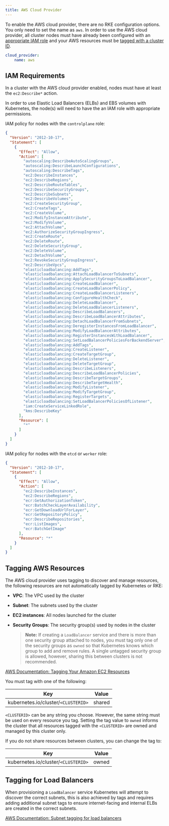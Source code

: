```yaml
---
title: AWS Cloud Provider
---
```


To enable the AWS cloud provider, there are no RKE configuration options. You only need to set the name as `aws`. In order to use the AWS cloud provider, all cluster nodes must have already been configured with an [appropriate IAM role](#iam-requirements) and your AWS resources must be [tagged with a cluster ID](#tagging-aws-resources).

```yaml
cloud_provider:
    name: aws
```

## IAM Requirements

In a cluster with the AWS cloud provider enabled, nodes must have at least the `ec2:Describe*` action.

In order to use Elastic Load Balancers (ELBs) and EBS volumes with Kubernetes, the node(s) will need to have the an IAM role with appropriate permissions.

IAM policy for nodes with the `controlplane` role:

```json
{
  "Version": "2012-10-17",
  "Statement": [
    {
      "Effect": "Allow",
      "Action": [
        "autoscaling:DescribeAutoScalingGroups",
        "autoscaling:DescribeLaunchConfigurations",
        "autoscaling:DescribeTags",
        "ec2:DescribeInstances",
        "ec2:DescribeRegions",
        "ec2:DescribeRouteTables",
        "ec2:DescribeSecurityGroups",
        "ec2:DescribeSubnets",
        "ec2:DescribeVolumes",
        "ec2:CreateSecurityGroup",
        "ec2:CreateTags",
        "ec2:CreateVolume",
        "ec2:ModifyInstanceAttribute",
        "ec2:ModifyVolume",
        "ec2:AttachVolume",
        "ec2:AuthorizeSecurityGroupIngress",
        "ec2:CreateRoute",
        "ec2:DeleteRoute",
        "ec2:DeleteSecurityGroup",
        "ec2:DeleteVolume",
        "ec2:DetachVolume",
        "ec2:RevokeSecurityGroupIngress",
        "ec2:DescribeVpcs",
        "elasticloadbalancing:AddTags",
        "elasticloadbalancing:AttachLoadBalancerToSubnets",
        "elasticloadbalancing:ApplySecurityGroupsToLoadBalancer",
        "elasticloadbalancing:CreateLoadBalancer",
        "elasticloadbalancing:CreateLoadBalancerPolicy",
        "elasticloadbalancing:CreateLoadBalancerListeners",
        "elasticloadbalancing:ConfigureHealthCheck",
        "elasticloadbalancing:DeleteLoadBalancer",
        "elasticloadbalancing:DeleteLoadBalancerListeners",
        "elasticloadbalancing:DescribeLoadBalancers",
        "elasticloadbalancing:DescribeLoadBalancerAttributes",
        "elasticloadbalancing:DetachLoadBalancerFromSubnets",
        "elasticloadbalancing:DeregisterInstancesFromLoadBalancer",
        "elasticloadbalancing:ModifyLoadBalancerAttributes",
        "elasticloadbalancing:RegisterInstancesWithLoadBalancer",
        "elasticloadbalancing:SetLoadBalancerPoliciesForBackendServer",
        "elasticloadbalancing:AddTags",
        "elasticloadbalancing:CreateListener",
        "elasticloadbalancing:CreateTargetGroup",
        "elasticloadbalancing:DeleteListener",
        "elasticloadbalancing:DeleteTargetGroup",
        "elasticloadbalancing:DescribeListeners",
        "elasticloadbalancing:DescribeLoadBalancerPolicies",
        "elasticloadbalancing:DescribeTargetGroups",
        "elasticloadbalancing:DescribeTargetHealth",
        "elasticloadbalancing:ModifyListener",
        "elasticloadbalancing:ModifyTargetGroup",
        "elasticloadbalancing:RegisterTargets",
        "elasticloadbalancing:SetLoadBalancerPoliciesOfListener",
        "iam:CreateServiceLinkedRole",
        "kms:DescribeKey"
      ],
      "Resource": [
        "*"
      ]
    }
  ]
}
```

IAM policy for nodes with the `etcd` or `worker` role:

```json
{
  "Version": "2012-10-17",
  "Statement": [
    {
      "Effect": "Allow",
      "Action": [
        "ec2:DescribeInstances",
        "ec2:DescribeRegions",
        "ecr:GetAuthorizationToken",
        "ecr:BatchCheckLayerAvailability",
        "ecr:GetDownloadUrlForLayer",
        "ecr:GetRepositoryPolicy",
        "ecr:DescribeRepositories",
        "ecr:ListImages",
        "ecr:BatchGetImage"
      ],
      "Resource": "*"
    }
  ]
}
```

## Tagging AWS Resources

The AWS cloud provider uses tagging to discover and manage resources, the following resources are not automatically tagged by Kubernetes or RKE:

- **VPC**: The VPC used by the cluster
- **Subnet**: The subnets used by the cluster
- **EC2 instances**: All nodes launched for the cluster
- **Security Groups**: The security group(s) used by nodes in the cluster

  >**Note:** If creating a `LoadBalancer` service and there is more than one security group attached to nodes, you must tag only one of the security groups as `owned` so that Kubernetes knows which group to add and remove rules. A single untagged security group is allowed, however, sharing this between clusters is not recommended.

[AWS Documentation: Tagging Your Amazon EC2 Resources](https://docs.aws.amazon.com/AWSEC2/latest/UserGuide/Using_Tags.html)

You must tag with one of the following:

| Key | Value |
|---|---|
| kubernetes.io/cluster/`<CLUSTERID>` | shared |

`<CLUSTERID>` can be any string you choose. However, the same string must be used on every resource you tag. Setting the tag value to `owned` informs the cluster that all resources tagged with the `<CLUSTERID>` are owned and managed by this cluster only.

If you do not share resources between clusters, you can change the tag to:

| Key | Value |
|---|---|
| kubernetes.io/cluster/`<CLUSTERID>` | owned |

## Tagging for Load Balancers

When provisioning a `LoadBalancer` service Kubernetes will attempt to discover the correct subnets, this is also achieved by tags and requires adding additional subnet tags to ensure internet-facing and internal ELBs are created in the correct subnets.

[AWS Documentation: Subnet tagging for load balancers](https://docs.aws.amazon.com/eks/latest/userguide/load-balancing.html#subnet-tagging-for-load-balancers)
